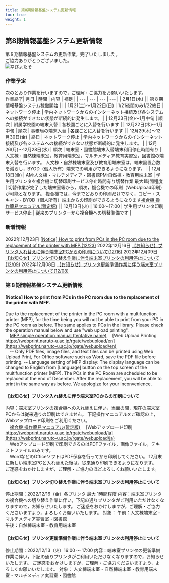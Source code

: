 ```yaml
---
title: 第8期情報基盤システム更新情報
toc: true
weight: 1
---
```

第8期情報基盤システム更新情報
---------------
 第８期情報基盤システムの更新作業，完了いたしました。  
 ご協力ありがとうございました。  
![©ぴよたそ](./img/8thbee.jpg)
### 作業予定
次のとおり作業を行いますので，ご理解・ご協力をお願いいたします。  
作業終了| 月日 | 時間 | 内容 | 補足 |
| --- | --- | --- | --- |
| 2月1日(水) |  | 第８期情報基盤システム稼働開始 |  |
| 1月21(土)～1月22日(日) | 1/21夜間のみ1/22終日 | ネットワーク停止 | 学内ネットワークからのインターネット接続及び各システムへの接続ができない状態が断続的に発生します。 |
| 12月23日(金)～1月中旬 | 順次 | 附属学校園の端末入替 | 各校園ごとに入替を行います |
| 12月22日(木)～1月中旬 | 順次 | 事務局の端末入替 | 各課ごとに入替を行います |
| 12月29(木)～12月30日(金) | 終日 | ネットワーク停止 | 学内ネットワークからのインターネット接続及び各システムへの接続ができない状態が断続的に発生します。 |
| 12月26(月)～12月28日(水) | 順次 | 端末室・図書館端末入替端末利用停止時間有り | 人文棟・自然棟端末室，教育用端末室，マルチメディア教育実習室，図書館の端末入替を行います。
人文棟・自然棟端末室及び教育用端末室は，端末設置台数を減らし，BYOD（個人所有）端末での利用ができるようになります。 |
| 12月18日(金) | AM:人文棟・マルチメディア・図書館PM:自然棟・教育用端末室 | 学生用プリンタを複合機に切替印刷サービス停止時間有り切替作業 最大1時間程度 | 切替作業が完了した端末室等から，順次，複合機での印刷（WebUpload印刷）が可能となります。
 複合機では，今までどおりの印刷だけでなく，コピー・スキャン・BYOD（個人所有）端末からの印刷ができるようになります[複合機 操作簡易マニュアル(暫定版)](./attached/IOGateV3_MPF_Manuall_ja.pdf) |
| 12月13日(火) | 16:00～17:00 | 学生用プリンタ印刷サービス停止 | 従来のプリンターから複合機への切替準備です |
### 新着情報
  
2022年12月23日 [[Notice] How to print from PCs in the PC room due to the replacement of the printer with MFP.(12/23)](#ad20221223)
2022年12月16日 [【お知らせ】プリンタ入れ替えに伴う端末室PCからの印刷について(12/16)](#ad20221216)
2022年12月09日 [【お知らせ】プリンタ切り替え作業に伴う端末室プリンタの利用停止について(12/09)](#ad20221209)
2022年12月08日 [【お知らせ】プリンタ更新準備作業に伴う端末室プリンタの利用停止について(12/08)](#ad20221208)
### 第８期情報基盤システム更新情報
  
####  [Notice] How to print from PCs in the PC room due to the replacement of the printer with MFP.
Due to the replacement of the printer in the PC room with a multifunction printer (MFP), for the time being you will not be able to print from your PC in the PC room as before. The same applies to PCs in the library.
Please check the operation manual below and use "web upload printing".  
  [MFP simple operation manual (tentative name)](./attached/IOGateV3_MPF_Manuall_en.pdf)
 [Web Upload Printing https://webprint.naruto-u.ac.jp/rgate/webupload/en](https://webprint.naruto-u.ac.jp/rgate/webupload/en)  
  -- Only PDF files, image files, and text files can be printed using Web Upload Print, For Office software such as Word, save the PDF file before printing. --
Language setting of MFP display: The display language can be changed to English from [Language] button on the top screen of the multifunction printer (MFP).
The PCs in the PC Room are scheduled to be replaced at the end of December. After the replacement, you will be able to print in the same way as before.
We apologize for your inconvenience. 
####  【お知らせ】プリンタ入れ替えに伴う端末室PCからの印刷について
内容：端末室プリンタの複合機への入れ替えに伴い，当面の間，現在の端末室PCからは従来通りの印刷はできません。
下記操作マニュアルをご確認の上，Webアップロード印刷をご利用ください。  
 　[複合機 操作簡易マニュアル(暫定版)](./attached/IOGateV3_MPF_Manuall_ja.pdf)
 　[Webアップロード印刷 https://webprint.naruto-u.ac.jp/rgate/webupload/ja](https://webprint.naruto-u.ac.jp/rgate/webupload/ja)  
 　Webアップロード印刷で印刷できるのはPDFファイル，画像ファイル，テキストファイルのみです。  
 　WordなどのOfficeソフトはPDF保存を行ってから印刷してください。
12月末に新しい端末室PCと入れ替えた後は，従来通り印刷できるようになります。  
 ご迷惑をおかけしますが，ご理解・ご協力のほどよろしくお願いいたします。
####  【お知らせ】プリンタ切り替え作業に伴う端末室プリンタの利用停止について
停止期間：2022/12/16（金）各プリンタ 最大 1時間程度
内容：端末室プリンタの複合機への切り替え作業に伴い，下記の通りプリンタがご利用いただけなくなりますので，お知らせいたします。
 ご迷惑をおかけしますが，ご理解・ご協力くださいますよう，よろしくお願いいたします。
対象： 午前：人文棟端末室・マルチメディア実習室・図書館  
 午後：自然棟端末室・教育用端末室
####  【お知らせ】プリンタ更新準備作業に伴う端末室プリンタの利用停止について
停止期間：2022/12/13（火）16:00 ～ 17:00
内容：端末室プリンタの更新準備作業に伴い，下記の通りプリンタがご利用いただけなくなりますので，お知らせいたします。
 ご迷惑をおかけしますが，ご理解・ご協力くださいますよう，よろしくお願いいたします。
対象： 人文棟端末室・自然棟端末室・教育用端末室・マルチメディア実習室・図書館

